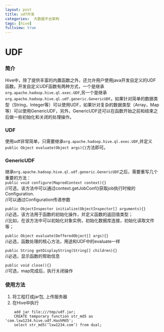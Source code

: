 ```yaml
---
layout: post
title: udf开发
categories:  大数据平台架构
tags: [hive]
fullview: true
---
```


# UDF

### 简介
Hive中，除了提供丰富的内置函数之外，还允许用户使用java开发自定义的UDF函数。开发自定义UDF函数有两种方式，一个是继承`org.apache.hadoop.hive.ql.exec.UDF`,另一个是继承`org.apache.hadoop.hive.ql.udf.generic.GenericUDF`。如果针对简单的数据类型（String，Integer等）可以使用UDF，如果针对复杂的数据类型（Array，Map等）可以使用GenericUDF，另外，GenericUDF还可以在函数开始之前和结束之后做一些初始化和关闭的处理操作。

### UDF
使用udf非常简单，只需要继承`org.apache.hadoop.hive.ql.exec.UDF`,并定义`public Object evaluate(Object args){}`方法即可。

### GenericUDF
继承`org.apache.hadoop.hive.ql.udf.generic.GenericUDF`之后，需要重写几个重要的方法：<br>
`public void configure(MapredContext context){}`<br>
//可选，该方法中可以通过context.getJobConf()获取job执行时候的Configuration. <br>
//可以通过Configuration传递参数<br>

`public ObjectInspector initialize(ObjectInspector[] arguments){}`<br>
//必选，该方法用于函数的初始化操作，并定义函数的返回值类型；<br>
//比如，在该方法中可以初始化对象实例，初始化数据库连接，初始化读取文件等；<br>

`public Object evaluate(DefferedObject[] args){}`<br>
//必选，函数处理的核心方法，用途和UDF中的evaluate一样<br>

`public String getDisplayString(String[] children){}`<br>
//必选，显示函数的帮助信息<br>

`public void close(){}`<br>
//可选，map完成后，执行关闭操作<br>          

### 使用方法

1. 将工程打成jar包, 上传服务器
2. 在Hive中执行
```
    add jar file:///tmp/udf.jar;
    CREATE temporary function str_md5 as 'com.lxw1234.hive.udf.HashMd5';
    select str_md5(‘lxw1234.com’) from dual;
```    
